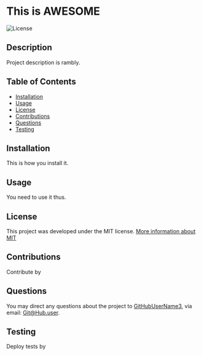 
# This is AWESOME
  
![License](https://img.shields.io/badge/License-MIT-brightgreen)

## Description
Project description is rambly.

## Table of Contents
* [Installation](#installation)
* [Usage](#usage)
* [License](#License)
* [Contributions](#contributions)
* [Questions](#questions)
* [Testing](#testing)

<a name="installation"></a>
## Installation
This is how you install it.


<a name="usage"></a>
## Usage
You need to use it thus.
## License 
This project was developed under the MIT license.
[More information about MIT](https://opensource.org/licenses/MIT)

<a name="contributions"></a>
## Contributions
Contribute by

<a name="questions"></a>
## Questions
You may direct any questions about the project to [GitHubUserName3](https://github.com/GitHubUserName3), via email: [Git@Hub.user](mailto:Git@Hub.user).

<a name="testing"></a>
## Testing
Deploy tests by
